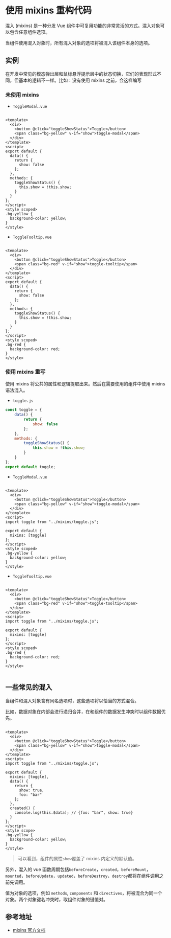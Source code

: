 # 使用 mixins 重构代码

混入 (mixins) 是一种分发 Vue 组件中可复用功能的非常灵活的方式。混入对象可以包含任意组件选项。

当组件使用混入对象时，所有混入对象的选项将被混入该组件本身的选项。

## 实例

在开发中常见的模态弹出层和鼠标悬浮提示层中的状态切换，它们的表现形式不同，但基本的逻辑不一样。比如：没有使用 mixins 之前，会这样编写

### 未使用 mixins

- `ToggleModal.vue`

```vue

<template>
  <div>
    <button @click="toggleShowStatus">Toggle</button>
    <span class="bg-yellow" v-if="show">toggle-modal</span>
  </div>
</template>
<script>
export default {
  data() {
    return {
      show: false
    };
  },
  methods: {
    toggleShowStatus() {
      this.show = !this.show;
    }
  }
};
</script>
<style scoped>
.bg-yellow {
  background-color: yellow;
}
</style>
```

- `ToggleTooltip.vue`

```vue

<template>
  <div>
    <button @click="toggleShowStatus">Toggle</button>
    <span class="bg-red" v-if="show">toggle-tooltip</span>
  </div>
</template>
<script>
export default {
  data() {
    return {
      show: false
    };
  },
  methods: {
    toggleShowStatus() {
      this.show = !this.show;
    }
  }
};
</script>
<style scoped>
.bg-red {
  background-color: red;
}
</style>
```

### 使用 mixins 重写

使用 mixins 将公共的属性和逻辑提取出来。然后在需要使用的组件中使用 mixins 语法混入。

- `toggle.js`

```javascript
const toggle = {
    data() {
        return {
            show: false
        };
    },
    methods: {
        toggleShowStatus() {
            this.show = !this.show;
        }
    }
};
export default toggle;
```

- `ToggleModal.vue`

```vue

<template>
  <div>
    <button @click="toggleShowStatus">Toggle</button>
    <span class="bg-yellow" v-if="show">toggle-modal</span>
  </div>
</template>
<script>
import toggle from "../mixins/toggle.js";

export default {
  mixins: [toggle]
};
</script>
<style scoped>
.bg-yellow {
  background-color: yellow;
}
</style>
```

- `ToggleTooltip.vue`

```vue

<template>
  <div>
    <button @click="toggleShowStatus">Toggle</button>
    <span class="bg-red" v-if="show">toggle-tooltip</span>
  </div>
</template>
<script>
import toggle from "../mixins/toggle.js";

export default {
  mixins: [toggle]
};
</script>
<style scoped>
.bg-red {
  background-color: red;
}
</style>
```

<img :src="$withBase('/images/languages/vue/refactoring-code-with-mixins/vue-toggle-mixins.gif')" alt="">

## 一些常见的混入

当组件和混入对象含有同名选项时，这些选项将以恰当的方式混合。

比如，数据对象在内部会进行递归合并，在和组件的数据发生冲突时以组件数据优先。

```vue

<template>
  <div>
    <button @click="toggleShowStatus">Toggle</button>
    <span class="bg-yellow" v-if="show">toggle-modal</span>
  </div>
</template>
<script>
import toggle from "../mixins/toggle.js";

export default {
  mixins: [toggle],
  data() {
    return {
      show: true,
      foo: "bar"
    };
  },
  created() {
    console.log(this.$data); // {foo: "bar", show: true}
  }
};
</script>
<style scope>
.bg-yellow {
  background-color: yellow;
}
</style>
```

> 可以看到，组件的属性`show`覆盖了 mixins 内定义的默认值。

另外，混入的 vue 函数周期包括`beforeCreate`，`created`，`beforeMount`，`mounted`，`beforeUpdate`，`updated`，`beforeDestroy`，`destroy`都将在组件调用之前先调用。

值为对象的选项，例如 `methods`, `components` 和 `directives`，将被混合为同一个对象。两个对象键名冲突时，取组件对象的键值对。

## 参考地址

- [mixins 官方文档](https://cn.vuejs.org/v2/guide/mixins.html)
